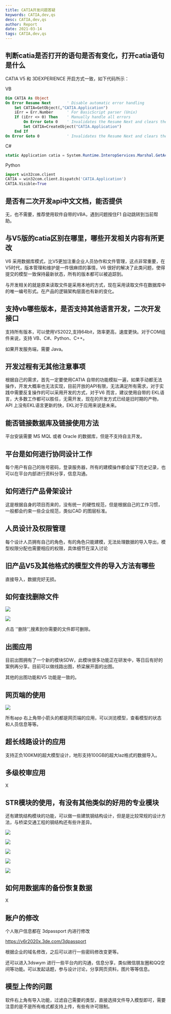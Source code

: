 ```yaml
---
title: CATIA开发问题答疑
keywords: CATIA,dev,qs
desc: CATIA,dev,qs
author: Report
date: 2021-03-14
tags: CATIA,dev,qs
---
```


## 判断catia是否打开的语句是否有变化，打开catia语句是什么

CATIA V5 和 3DEXPERIENCE 开启方式一致，如下代码所示：

VB

```vb
Dim CATIA As Object
On Error Resume Next       ' Disable automatic error handling
    Set CATIA=GetObject(,"CATIA.Application")
    iErr = Err.Number      ' For BasicScript parser (Unix)
    If (iErr <> 0) Then    ' Manually handle all errors
        On Error Goto 0    ' Invalidates the Resume Next and clears the error
        Set CATIA=CreateObject("CATIA.Application")
    End If
On Error Goto 0            ' Invalidates the Resume Next and clears the error
```

C#

```csharp
static Application catia = System.Runtime.InteropServices.Marshal.GetActiveObject("Catia.Application") as Application;
```

Python

```python
import win32com.client
CATIA = win32com.client.Dispatch('CATIA.Application')
CATIA.Visible=True
```

## 是否有二次开发api中文文档，能否提供

无，也不需要，推荐使用软件自带的VBA，遇到问题按住F1 自动跳转到当前帮助。

## 与V5版的catia区别在哪里，哪些开发相关内容有所更改

V6 采用数据库模式，比V5更加注重企业人员协作和文件管理，这点非常重要，在V5时代，版本管理和维护是一件很麻烦的事情，V6 很好的解决了此类问题，使得提交的模型一致保持最新状态，所有的版本都可以被追踪到。

与开发相关的就是原来读取文件是采用本地的方式，现在采用读取文件在数据库中的唯一编号形式。在产品的逻辑架构层面也有新的变化。

## 支持vb哪些版本，是否支持其他语言开发，二次开发接口

支持所有版本，可以使用VS2022,支持64bit，效率更高，速度更快。对于COM组件来说，支持 VB、C#、Python、C++。

如果开发服务端，需要 Java。

## 开发过程有无其他注意事项

根据自己的需求，首先一定要使用CATIA 自带的功能模拟一遍，如果手动都无法操作，开发大概率也无法实现，目前开放的API有限，无法满足所有需求，对于实践中需要反复操作的可以采用开发的方式，对于V6 而言，建议使用自带的 EKL语言，大多数工作都可以胜任，无需开发，现在的开发方式已经是旧时期的产物，API 上没有EKL语言更新的快，EKL对于应用来说是未来。

## 能否链接数据库及链接使用方法

平台安装需要  MS MQL 或者 Oracle 的数据库，但是不支持自主开发。

## 平台是如何进行协同设计工作

每个用户有自己的账号密码，登录服务器，所有的建模操作都会留下历史记录，也可以在平台内部进行资料分享，信息沟通。

## 如何进行产品骨架设计

这是根据自身的项目而来的，没有统一 的硬性规范，但是根据自己的工作习惯，一般都会约束一些企业规范，类似CAD 的图层标准。

## 人员设计及权限管理

每个设计人员拥有自己的角色，有的角色只能建模，无法处理数据的导入导出，模型权限分配也需要相应的权限，具体细节在深入讨论

## 旧产品V5及其他格式的模型文件的导入方法有哪些

直接导入，数据完好无损。

## 如何查找删除文件

![](CATIA开发问题答疑\2022-03-14-16-19-21-image.png)

![](CATIA开发问题答疑\2022-03-14-16-21-19-image.png)

点击 ''删除'',搜素到你需要的文件即可删除。

## 出图应用

目前出图拥有了一个新的模块SDW，此模块很多功能正在研发中，等日后有好的案例再分享。目前可以做线路出图，桥梁展开面的出图。

其他的出图功能和V5 功能是一致的。

## 网页端的使用

![](CATIA开发问题答疑\2022-03-14-16-24-43-image.png)

所有app 右上角带小箭头的都是网页端的应用，可以浏览模型，查看模型的状态和人员信息等等。

## 超长线路设计的应用

支持正负100KM的超大模型设计，地形支持100GB的超大laz格式的数据导入。

## 多级校审应用

X

## STR模块的使用，有没有其他类似的好用的专业模块

还有建筑结构模块的功能，可以做一些建筑钢结构设计，但是是比较常规的设计方法，与桥梁交通工程的钢结构还有些许差异。

![](CATIA开发问题答疑\2022-03-15-13-03-02-image.png)

![](CATIA开发问题答疑\2022-03-15-13-03-47-image.png)

![](CATIA开发问题答疑\2022-03-15-13-03-55-image.png)

![](CATIA开发问题答疑\2022-03-15-13-04-14-image.png)

![](CATIA开发问题答疑\2022-03-15-13-05-04-image.png)

## 

## 如何用数据库的备份恢复数据

X

## 账户的修改

个人账户信息都在 3dpassport 内进行修改

https://v6r2020x.3de.com/3dpassport

根据企业的域名修改，之后可以进行一些密码修改变更等。

还可以进入3dswym 进行一些平台内的沟通，信息分享，类似微信朋友圈和QQ空间等功能。可以发起话题，参与设计讨论，分享网页资料，图片等等信息。

## 模型上传的问题

软件右上角有导入功能，过滤自己需要的类型，直接选择文件导入模型即可，需要注意的是不是所有格式都支持上传，有些有许可限制。
